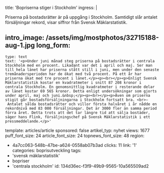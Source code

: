 title: 'Bopriserna stiger i Stockholm'
ingress: |
  <p>Priserna på bostadsrätter är på uppgång i Stockholm. Samtidigt slår antalet försäljningar rekord, visar siffror från Svensk Mäklarstatistik.
  </p>
  
intro_image: /assets/img/mostphotos/32715188-aug-1.jpg
long_form:
  -
    type: text
    text: '<p>Under juni månad steg priserna på bostadsrätter i centrala Stockholm med en procent. Likadant var det i april och maj. Ser man till hela länet har priserna stått still i juni, men under den senaste tremånadersperioden har de ökat med två procent. På ett år har priserna ökat med tre procent i länet.</p><p><br></p><p>Enligt Svensk Mäklarstatistik kostar en kvadratmeter i snitt 87 208 kronor i centrala Stockholm. En genomsnittlig kvadratmeter i resterande delar av länet kostar 69 565 kronor. Detta enligt undersökningar som gjorts under april, maj och juni.&nbsp;</p><p><br></p><p>Även om priserna stigit går bostadsförsäljningarna i Stockholm fortsatt bra. <br>– Antalet sålda bostadsrätter och villor första halvåret i år nådde en rekordnivå med 83 000 försäljningar. Det är 3000 fler än samma period förra året. Detta trots att det tar längre tid att sälja bostäder, säger hans Flink, försäljningschef på Svensk Mäklarstatistik i ett pressmeddelande.</p>'
template: articles/article
sponsored: false
artikel_typ: nyhet
views: 1677
puff_font_size: 24
article_font_size: 24
topnews_font_size: 48
region:
  - 4a7cc063-548b-47be-a624-0558ab07b3ad
clicks: 11
link: '1'
categories: boprisutveckling
tags:
  - 'svensk mäklarstatistik'
  - bopriser
  - 'centrala stockholm'
id: 134d36ec-f3f9-49b9-9565-10a565509ad2
